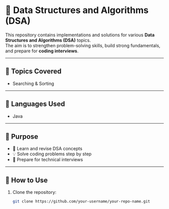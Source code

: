 # 📘 Data Structures and Algorithms (DSA)

This repository contains implementations and solutions for various **Data Structures and Algorithms (DSA)** topics.  
The aim is to strengthen problem-solving skills, build strong fundamentals, and prepare for **coding interviews**.

---

## 🔹 Topics Covered
- Searching & Sorting
---

## 🔹 Languages Used
- Java
  
---

## 🔹 Purpose
- 📖 Learn and revise DSA concepts  
- 💡 Solve coding problems step by step  
- 🎯 Prepare for technical interviews  

---

## 🔹 How to Use
1. Clone the repository:  
   ```bash
   git clone https://github.com/your-username/your-repo-name.git
